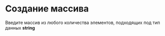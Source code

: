 # Создание массива
Введите массив из любого количества элементов, подходящих под тип данных **string**

